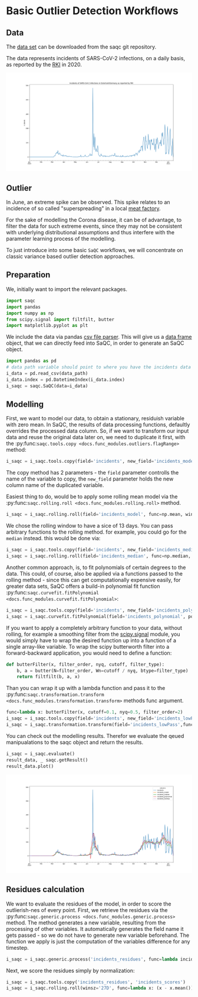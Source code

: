 # Basic Outlier Detection Workflows

## Data 

The [data set](https://git.ufz.de/rdm-software/saqc/-/blob/cookBux/sphinx-doc/ressources/data/incidentsLKG.csv) can be 
downloaded from the saqc git repository.

The data represents incidents of SARS-CoV-2 infections, on a daily basis, as reported by the 
[RKI](https://www.rki.de/DE/Home/homepage_node.html) in 2020. 

![](../ressources/images/cbooks_incidents1.png)

## Outlier

In June, an extreme spike can be observed. This spike relates to an incidence of so called "superspreading" in a local
[meat factory](https://www.heise.de/tp/features/Superspreader-bei-Toennies-identifiziert-4852400.html).
  
For the sake of modelling the Corona disease, it can be of advantage, to filter the data for such extreme events, since
they may not be consistent with underlying distributional assumptions and thus interfere with the parameter learning 
process of the modelling.

To just introduce into some basic `SaQC` workflows, we will concentrate on classic variance based outlier detection 
approaches.

## Preparation
We, initially want to import the relevant packages. 

```python
import saqc
import pandas
import numpy as np
from scipy.signal import filtfilt, butter
import matplotlib.pyplot as plt
``` 

We include the data via pandas [csv file parser](https://pandas.pydata.org/docs/reference/api/pandas.read_csv.html). 
This will give us a [data frame](https://pandas.pydata.org/docs/reference/api/pandas.DataFrame.html) object, 
that we can directly feed into SaQC, in order to generate an SaQC object.

```python
import pandas as pd
# data path variable should point to where you have the incidents data set stored.
i_data = pd.read_csv(data_path)
i_data.index = pd.DatetimeIndex(i_data.index)
i_saqc = saqc.SaQC(data=i_data)
``` 

## Modelling

First, we want to model our data, to obtain a stationary, residuish variable with zero mean.
In SaQC, the results of data processing functions, defaultly overrides the processed data column. 
So, if we want to transform our input data and reuse the original data later on, we need to duplicate 
it first, with the :py:func:`saqc.tools.copy <docs.func_modules.outliers.flagRange>` method:

```python
i_saqc = i_saqc.tools.copy(field='incidents', new_field='incidents_model')
```

The copy method has 2 parameters - the `field` parameter controlls the name of the variable to
copy, the `new_field` parameter holds the new column name of the duplicated variable. 

Easiest thing to do, would be to apply some rolling mean
model via the :py:func:`saqc.rolling.roll <docs.func_modules.rolling.roll>` method.

```python
i_saqc = i_saqc.rolling.roll(field='incidents_model', func=np.mean, winsz='13D')
```

We chose the rolling window to have a sice of 13 days.
You can pass arbitrary functions to the rolling method. for example, you could go for the 
`median` instead. this would be done via:

```python
i_saqc = i_saqc.tools.copy(field='incidents', new_field='incidents_median')
i_saqc = i_saqc.rolling.roll(field='incidents_median', func=np.median, winsz='13D')
```

Another common approach, is, to fit polynomials of certain degrees to the data. This could, of course, also be applied 
via a functions passed to the rolling method - since this can get computationally expensive easily, for greater data sets, 
SaQC offers a build-in polynomial fit function 
:py:func:`saqc.curvefit.fitPolynomial <docs.func_modules.curvefit.fitPolynomial>`:

```python
i_saqc = i_saqc.tools.copy(field='incidents', new_field='incidents_polynomial')
i_saqc = i_saqc.curvefit.fitPolynomial(field='incidents_polynomial', polydeg=2 ,winsz='13D')
```

If you want to apply a completely arbitrary function to your data, without rolling, for example
a smoothing filter from the [scipy.signal](https://docs.scipy.org/doc/scipy/reference/signal.html) 
module, you would simply have to wrap the desired function up into a function of a single
array-like variable. To wrap the scipy butterworth filter into a forward-backward application,
you would need to define a function:

```python
def butterFilter(x, filter_order, nyq, cutoff, filter_type):
    b, a = butter(N=filter_order, Wn=cutoff / nyq, btype=filter_type)
    return filtfilt(b, a, x)
```

Than you can wrap it up with a lambda function and pass it to the 
:py:func:`saqc.transformation.transform <docs.func_modules.transformation.transform>` 
methods func argument.

```python
func=lambda x: butterFilter(x, cutoff=0.1, nyq=0.5, filter_order=2)
i_saqc = i_saqc.tools.copy(field='incidents', new_field='incidents_lowPass')
i_saqc = i_saqc.transformation.transform(field='incidents_lowPass',func=func)
```

You can check out the modelling results. Therefor we evaluate the qeued manipualations to the saqc object and return the 
results.

```python
i_saqc = i_saqc.evaluate()
result_data, _ saqc.getResult()
result_data.plot()
```

![](../ressources/images/cbooks_incidents2.png)

## Residues calculation

We want to evaluate the residues of the model, in order to score the outlierish-nes of every point. 
First, we retrieve the residues via the :py:func:`saqc.generic.process <docs.func_modules.generic.process>` method.
The method generates a new variable, resulting from the processing of other variables. It automatically
generates the field name it gets passed - so we do not have to generate new variable beforehand. The function we apply 
is just the computation of the variables difference for any timestep.

```python
i_saqc = i_saqc.generic.process('incidents_residues', func=lambda incidents, incidents_model:incidents - incidents_model)
```

Next, we score the residues simply by normalization:

```python
i_saqc = i_saqc.tools.copy('incidents_residues', 'incidents_scores')
i_saqc = i_saqc.rolling.roll(winsz='27D', func=lambda x: (x - x.mean())/x.std())
```





